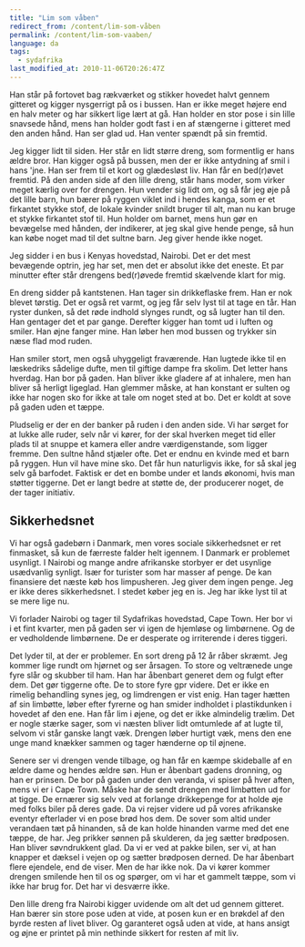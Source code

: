 ```yaml
---
title: "Lim som våben"
redirect_from: /content/lim-som-våben
permalink: /content/lim-som-vaaben/
language: da
tags:
  - sydafrika
last_modified_at: 2010-11-06T20:26:47Z
---
```


Han står på fortovet bag rækværket og stikker hovedet halvt gennem gitteret og kigger nysgerrigt på os i bussen. Han er ikke meget højere end en halv meter og har sikkert lige lært at gå. Han holder en stor pose i sin lille snavsede hånd, mens han holder godt fast i en af stængerne i gitteret med den anden hånd. Han ser glad ud. Han venter spændt på sin fremtid.

Jeg kigger lidt til siden. Her står en lidt større dreng, som formentlig er hans ældre bror. Han kigger også på bussen, men der er ikke antydning af smil i hans 'jne. Han ser frem til et kort og glædesløst liv. Han får en bed(r)øvet fremtid. På den anden side af den lille dreng, står hans moder, som virker meget kærlig over for drengen. Hun vender sig lidt om, og så får jeg øje på det lille barn, hun bærer på ryggen viklet ind i hendes kanga, som er et firkantet stykke stof, de lokale kvinder snildt bruger til alt, man nu kan bruge et stykke firkantet stof til. Hun holder om barnet, mens hun gør en bevægelse med hånden, der indikerer, at jeg skal give hende penge, så hun kan købe noget mad til det sultne barn. Jeg giver hende ikke noget.

Jeg sidder i en bus i Kenyas hovedstad, Nairobi. Det er det mest bevægende optrin, jeg har set, men det er absolut ikke det eneste. Et par minutter efter står drengens bed(r)øvede fremtid skælvende klart for mig.

En dreng sidder på kantstenen. Han tager sin drikkeflaske frem. Han er nok blevet tørstig. Det er også ret varmt, og jeg får selv lyst til at tage en tår. Han ryster dunken, så det røde indhold slynges rundt, og så lugter han til den. Han gentager det et par gange. Derefter kigger han tomt ud i luften og smiler. Han øjne fanger mine. Han løber hen mod bussen og trykker sin næse flad mod ruden.

Han smiler stort, men også uhyggeligt fraværende. Han lugtede ikke til en læskedriks sådelige dufte, men til giftige dampe fra skolim. Det letter hans hverdag. Han bor på gaden. Han bliver ikke gladere af at inhalere, men han bliver så herligt ligeglad. Han glemmer måske, at han konstant er sulten og ikke har nogen sko for ikke at tale om noget sted at bo. Det er koldt at sove på gaden uden et tæppe.

Pludselig er der en der banker på ruden i den anden side. Vi har sørget for at lukke alle ruder, selv når vi kører, for der skal hverken meget tid eller plads til at snuppe et kamera eller andre værdigenstande, som ligger fremme. Den sultne hånd stjæler ofte. Det er endnu en kvinde med et barn på ryggen. Hun vil have mine sko. Det får hun naturligvis ikke, for så skal jeg selv gå barfodet. Faktisk er det en bombe under et lands økonomi, hvis man støtter tiggerne. Det er langt bedre at støtte de, der producerer noget, de der tager initiativ.

Sikkerhedsnet
-------------

Vi har også gadebørn i Danmark, men vores sociale sikkerhedsnet er ret finmasket, så kun de færreste falder helt igennem. I Danmark er problemet usynligt. I Nairobi og mange andre afrikanske storbyer er det usynlige usædvanlig synligt. Især for turister som har masser af penge. De kan finansiere det næste køb hos limpusheren. Jeg giver dem ingen penge. Jeg er ikke deres sikkerhedsnet. I stedet køber jeg en is. Jeg har ikke lyst til at se mere lige nu.

Vi forlader Nairobi og tager til Sydafrikas hovedstad, Cape Town. Her bor vi i et fint kvarter, men på gaden ser vi igen de hjemløse og limbørnene. Og de er vedholdende limbørnene. De er desperate og irriterende i deres tiggeri.

Det lyder til, at der er problemer. En sort dreng på 12 år råber skræmt. Jeg kommer lige rundt om hjørnet og ser årsagen. To store og veltrænede unge fyre slår og skubber til ham. Han har åbenbart generet dem og fulgt efter dem. Det gør tiggerne ofte. De to store fyre gpr videre. Det er ikke en rimelig behandling synes jeg, og limdrengen er vist enig. Han tager hætten af sin limbøtte, løber efter fyrerne og han smider indholdet i plastikdunken i hovedet af den ene. Han får lim i øjene, og det er ikke almindelig trælim. Det er nogle stærke sager, som vi næsten bliver lidt omtumlede af at lugte til, selvom vi står ganske langt væk. Drengen løber hurtigt væk, mens den ene unge mand knækker sammen og tager hænderne op til øjnene.

Senere ser vi drengen vende tilbage, og han får en kæmpe skideballe af en ældre dame og hendes ældre søn. Hun er åbenbart gadens dronning, og han er prinsen. De bor på gaden under den veranda, vi spiser på hver aften, mens vi er i Cape Town. Måske har de sendt drengen med limbøtten ud for at tigge. De ernærer sig selv ved at forlange drikkepenge for at holde øje med folks biler på deres gade. Da vi rejser videre ud på vores afrikanske eventyr efterlader vi en pose brød hos dem. De sover som altid under verandaen tæt på hinanden, så de kan holde hinanden varme med det ene tæppe, de har. Jeg prikker sønnen på skulderen, da jeg sætter brødposen. Han bliver søvndrukkent glad. Da vi er ved at pakke bilen, ser vi, at han knapper et dæksel i vejen op og sætter brødposen derned. De har åbenbart flere ejendele, end de viser. Men de har ikke nok. Da vi kører kommer drengen smilende hen til os og spørger, om vi har et gammelt tæppe, som vi ikke har brug for. Det har vi desværre ikke.

Den lille dreng fra Nairobi kigger uvidende om alt det ud gennem gitteret. Han bærer sin store pose uden at vide, at posen kun er en brøkdel af den byrde resten af livet bliver. Og garanteret også uden at vide, at hans ansigt og øjne er printet på min nethinde sikkert for resten af mit liv.
